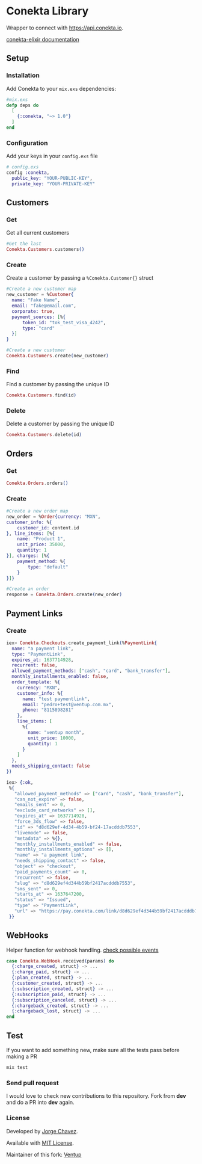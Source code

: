 # Conekta Library

Wrapper to connect with https://api.conekta.io.

[conekta-elixir documentation](https://hexdocs.pm/conekta/api-reference.html)

## Setup

### Installation

Add Conekta to your `mix.exs` dependencies:

```elixir
#mix.exs
defp deps do
  [
    {:conekta, "~> 1.0"}
  ]
end
```

### Configuration
Add your keys in your `config.exs` file

```elixir
# config.exs
config :conekta,
  public_key: "YOUR-PUBLIC-KEY",
  private_key: "YOUR-PRIVATE-KEY"

```

## Customers

### Get
Get all current customers
```elixir
#Get the last
Conekta.Customers.customers()
```

### Create
Create a customer by passing a `%Conekta.Customer{}` struct

```elixir
#Create a new customer map
new_customer = %Customer{
  name: "Fake Name",
  email: "fake@email.com",
  corporate: true,
  payment_sources: [%{
      token_id: "tok_test_visa_4242",
      type: "card"
  }]
}

#Create a new customer
Conekta.Customers.create(new_customer)

```

### Find
Find a customer by passing the unique ID
```elixir
Conekta.Customers.find(id)
```

### Delete
Delete a customer by passing the unique ID
```elixir
Conekta.Customers.delete(id)
```


## Orders

### Get

```elixir
Conekta.Orders.orders()
```

### Create

```elixir
#Create a new order map
new_order = %Order{currency: "MXN",
customer_info: %{
    customer_id: content.id
}, line_items: [%{
    name: "Product 1",
    unit_price: 35000,
    quantity: 1
}], charges: [%{
    payment_method: %{
        type: "default"
    }
}]}

#Create an order
response = Conekta.Orders.create(new_order)
```

## Payment Links

### Create

```elixir
iex> Conekta.Checkouts.create_payment_link(%PaymentLink{
  name: "a payment link", 
  type: "PaymentLink", 
  expires_at: 1637714928, 
  recurrent: false, 
  allowed_payment_methods: ["cash", "card", "bank_transfer"], 
  monthly_installments_enabled: false, 
  order_template: %{
    currency: "MXN", 
    customer_info: %{
      name: "test paymentlink", 
      email: "pedro+test@ventup.com.mx", 
      phone: "8115898281"
    }, 
    line_items: [
      %{
        name: "ventup month", 
        unit_price: 10000, 
        quantity: 1
      }
    ]
  }, 
  needs_shipping_contact: false
})

iex> {:ok,
 %{
   "allowed_payment_methods" => ["card", "cash", "bank_transfer"],
   "can_not_expire" => false,
   "emails_sent" => 0,
   "exclude_card_networks" => [],
   "expires_at" => 1637714928,
   "force_3ds_flow" => false,
   "id" => "d8d629ef-4d34-4b59-bf24-17acdddb7553",
   "livemode" => false,
   "metadata" => %{},
   "monthly_installments_enabled" => false,
   "monthly_installments_options" => [],
   "name" => "a payment link",
   "needs_shipping_contact" => false,
   "object" => "checkout",
   "paid_payments_count" => 0,
   "recurrent" => false,
   "slug" => "d8d629ef4d344b59bf2417acdddb7553",
   "sms_sent" => 0,
   "starts_at" => 1637647200,
   "status" => "Issued",
   "type" => "PaymentLink",
   "url" => "https://pay.conekta.com/link/d8d629ef4d344b59bf2417acdddb7553"
 }}
```

## WebHooks

Helper function for webhook handling. [check possible events](https://developers.conekta.com/resources/webhooks)

```elixir
case Conekta.WebHook.received(params) do
  {:charge_created, struct} -> ...
  {:charge_paid, struct} -> ...
  {:plan_created, struct} -> ...
  {:customer_created, struct} -> ...
  {:subscription_created, struct} -> ...
  {:subscription_paid, struct} -> ...
  {:subscription_canceled, struct} -> ...
  {:chargeback_created, struct} -> ...
  {:chargeback_lost, struct} -> ...
end
```

## Test
If you want to add something new, make sure all the tests pass before making a PR
```elixir
mix test
```

### Send pull request
I would love to check new contributions to this repository.
Fork from **dev** and do a PR into **dev** again.  

### License

Developed by [Jorge Chavez](https://twitter.com/JorgeChavz). 

Available with [MIT License](https://github.com/echavezNS/conekta-elixir/blob/master/LICENSE).

Maintainer of this fork: [Ventup](https://github.com/Ventup-IT)
